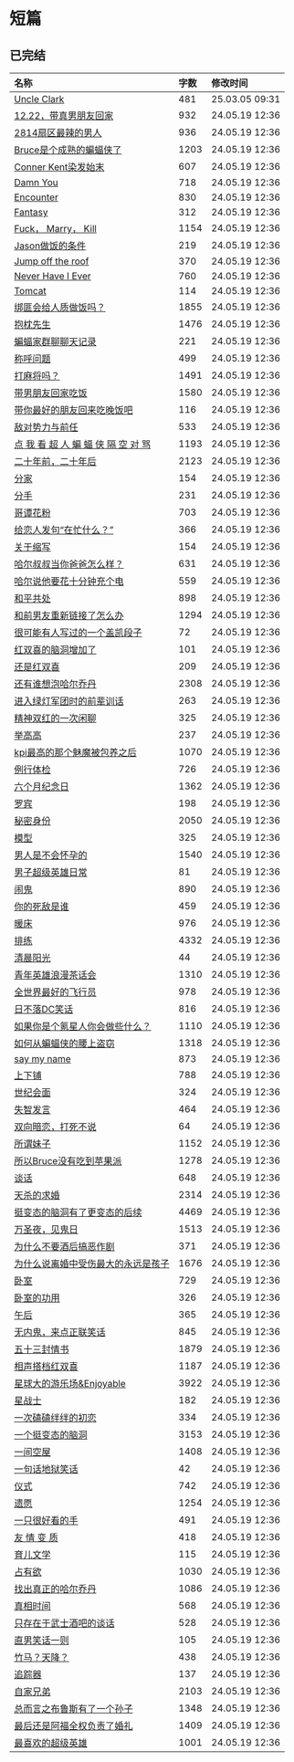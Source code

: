 # 短篇

## 已完结

|名称|字数|修改时间|
|:-|:-|:-|
|[Uncle Clark](Uncle%20Clark.md)|481|25.03.05 09:31|
|[12.22，带真男朋友回家](12.22，带真男朋友回家.md)|932|24.05.19 12:36|
|[2814扇区最辣的男人](2814扇区最辣的男人.md)|936|24.05.19 12:36|
|[Bruce是个成熟的蝙蝠侠了](Bruce是个成熟的蝙蝠侠了.md)|1203|24.05.19 12:36|
|[Conner Kent染发始末](Conner%20Kent染发始末.md)|607|24.05.19 12:36|
|[Damn You](Damn%20You.md)|718|24.05.19 12:36|
|[Encounter](Encounter.md)|830|24.05.19 12:36|
|[Fantasy](Fantasy.md)|312|24.05.19 12:36|
|[Fuck， Marry， Kill](Fuck，%20Marry，%20Kill.md)|1154|24.05.19 12:36|
|[Jason做饭的条件](Jason做饭的条件.md)|219|24.05.19 12:36|
|[Jump off the roof](Jump%20off%20the%20roof.md)|370|24.05.19 12:36|
|[Never Have I Ever](Never%20Have%20I%20Ever.md)|760|24.05.19 12:36|
|[Tomcat](Tomcat.md)|114|24.05.19 12:36|
|[绑匪会给人质做饭吗？](绑匪会给人质做饭吗？.md)|1855|24.05.19 12:36|
|[抱枕先生](抱枕先生.md)|1476|24.05.19 12:36|
|[蝙蝠家群聊聊天记录](蝙蝠家群聊聊天记录.md)|221|24.05.19 12:36|
|[称呼问题](称呼问题.md)|499|24.05.19 12:36|
|[打麻将吗？](打麻将吗？.md)|1491|24.05.19 12:36|
|[带男朋友回家吃饭](带男朋友回家吃饭.md)|1580|24.05.19 12:36|
|[带你最好的朋友回来吃晚饭吧](带你最好的朋友回来吃晚饭吧.md)|116|24.05.19 12:36|
|[敌对势力与前任](敌对势力与前任.md)|533|24.05.19 12:36|
|[点 我 看 超 人 蝙 蝠 侠 隔 空 对 骂](点%20我%20看%20超%20人%20蝙%20蝠%20侠%20隔%20空%20对%20骂.md)|1193|24.05.19 12:36|
|[二十年前，二十年后](二十年前，二十年后.md)|2123|24.05.19 12:36|
|[分家](分家.md)|154|24.05.19 12:36|
|[分手](分手.md)|231|24.05.19 12:36|
|[哥谭花粉](哥谭花粉.md)|703|24.05.19 12:36|
|[给恋人发句“在忙什么？”](给恋人发句“在忙什么？”.md)|366|24.05.19 12:36|
|[关于缩写](关于缩写.md)|154|24.05.19 12:36|
|[哈尔叔叔当你爸爸怎么样？](哈尔叔叔当你爸爸怎么样？.md)|631|24.05.19 12:36|
|[哈尔说他要花十分钟充个电](哈尔说他要花十分钟充个电.md)|559|24.05.19 12:36|
|[和平共处](和平共处.md)|898|24.05.19 12:36|
|[和前男友重新链接了怎么办](和前男友重新链接了怎么办.md)|1294|24.05.19 12:36|
|[很可能有人写过的一个盖凯段子](很可能有人写过的一个盖凯段子.md)|72|24.05.19 12:36|
|[红双喜的脑洞增加了](红双喜的脑洞增加了.md)|101|24.05.19 12:36|
|[还是红双喜](还是红双喜.md)|209|24.05.19 12:36|
|[还有谁想泡哈尔乔丹](还有谁想泡哈尔乔丹.md)|2308|24.05.19 12:36|
|[进入绿灯军团时的前辈训话](进入绿灯军团时的前辈训话.md)|263|24.05.19 12:36|
|[精神双红的一次闲聊](精神双红的一次闲聊.md)|325|24.05.19 12:36|
|[举高高](举高高.md)|237|24.05.19 12:36|
|[kpi最高的那个魅魔被包养之后](kpi最高的那个魅魔被包养之后.md)|1070|24.05.19 12:36|
|[例行体检](例行体检.md)|726|24.05.19 12:36|
|[六个月纪念日](六个月纪念日.md)|1362|24.05.19 12:36|
|[罗宾](罗宾.md)|198|24.05.19 12:36|
|[秘密身份](秘密身份.md)|2050|24.05.19 12:36|
|[模型](模型.md)|325|24.05.19 12:36|
|[男人是不会怀孕的](男人是不会怀孕的.md)|1540|24.05.19 12:36|
|[男子超级英雄日常](男子超级英雄日常.md)|81|24.05.19 12:36|
|[闹鬼](闹鬼.md)|890|24.05.19 12:36|
|[你的死敌是谁](你的死敌是谁.md)|459|24.05.19 12:36|
|[暖床](暖床.md)|976|24.05.19 12:36|
|[排练](排练.md)|4332|24.05.19 12:36|
|[清晨阳光](清晨阳光.md)|44|24.05.19 12:36|
|[青年英雄浪漫茶话会](青年英雄浪漫茶话会.md)|1310|24.05.19 12:36|
|[全世界最好的飞行员](全世界最好的飞行员.md)|978|24.05.19 12:36|
|[日不落DC笑话](日不落DC笑话.md)|816|24.05.19 12:36|
|[如果你是个氪星人你会做些什么？](如果你是个氪星人你会做些什么？.md)|1110|24.05.19 12:36|
|[如何从蝙蝠侠的腰上盗窃](如何从蝙蝠侠的腰上盗窃.md)|1318|24.05.19 12:36|
|[say my name](say%20my%20name.md)|873|24.05.19 12:36|
|[上下铺](上下铺.md)|788|24.05.19 12:36|
|[世纪会面](世纪会面.md)|324|24.05.19 12:36|
|[失智发言](失智发言.md)|464|24.05.19 12:36|
|[双向暗恋，打死不说](双向暗恋，打死不说.md)|64|24.05.19 12:36|
|[所谓妹子](所谓妹子.md)|1152|24.05.19 12:36|
|[所以Bruce没有吃到苹果派](所以Bruce没有吃到苹果派.md)|1278|24.05.19 12:36|
|[谈话](谈话.md)|648|24.05.19 12:36|
|[天杀的求婚](天杀的求婚.md)|2314|24.05.19 12:36|
|[挺变态的脑洞有了更变态的后续](挺变态的脑洞有了更变态的后续.md)|4469|24.05.19 12:36|
|[万圣夜，见鬼日](万圣夜，见鬼日.md)|1513|24.05.19 12:36|
|[为什么不要酒后搞恶作剧](为什么不要酒后搞恶作剧.md)|371|24.05.19 12:36|
|[为什么说离婚中受伤最大的永远是孩子](为什么说离婚中受伤最大的永远是孩子.md)|1676|24.05.19 12:36|
|[卧室](卧室.md)|729|24.05.19 12:36|
|[卧室的功用](卧室的功用.md)|326|24.05.19 12:36|
|[午后](午后.md)|365|24.05.19 12:36|
|[无内鬼，来点正联笑话](无内鬼，来点正联笑话.md)|845|24.05.19 12:36|
|[五十三封情书](五十三封情书.md)|1879|24.05.19 12:36|
|[相声搭档红双喜](相声搭档红双喜.md)|1187|24.05.19 12:36|
|[星球大的游乐场&Enjoyable](星球大的游乐场&Enjoyable.md)|3922|24.05.19 12:36|
|[星战士](星战士.md)|182|24.05.19 12:36|
|[一次磕磕绊绊的初恋](一次磕磕绊绊的初恋.md)|334|24.05.19 12:36|
|[一个挺变态的脑洞](一个挺变态的脑洞.md)|3153|24.05.19 12:36|
|[一间空屋](一间空屋.md)|1408|24.05.19 12:36|
|[一句话地狱笑话](一句话地狱笑话.md)|42|24.05.19 12:36|
|[仪式](仪式.md)|742|24.05.19 12:36|
|[遗愿](遗愿.md)|1254|24.05.19 12:36|
|[一只很好看的手](一只很好看的手.md)|491|24.05.19 12:36|
|[友 情 变 质](友%20情%20变%20质.md)|418|24.05.19 12:36|
|[育儿文学](育儿文学.md)|115|24.05.19 12:36|
|[占有欲](占有欲.md)|1030|24.05.19 12:36|
|[找出真正的哈尔乔丹](找出真正的哈尔乔丹.md)|1086|24.05.19 12:36|
|[真相时间](真相时间.md)|568|24.05.19 12:36|
|[只存在于武士酒吧的谈话](只存在于武士酒吧的谈话.md)|528|24.05.19 12:36|
|[直男笑话一则](直男笑话一则.md)|105|24.05.19 12:36|
|[竹马？天降？](竹马？天降？.md)|438|24.05.19 12:36|
|[追踪器](追踪器.md)|137|24.05.19 12:36|
|[自家兄弟](自家兄弟.md)|2103|24.05.19 12:36|
|[总而言之布鲁斯有了一个孙子](总而言之布鲁斯有了一个孙子.md)|1348|24.05.19 12:36|
|[最后还是阿福全权负责了婚礼](最后还是阿福全权负责了婚礼.md)|1409|24.05.19 12:36|
|[最喜欢的超级英雄](最喜欢的超级英雄.md)|1001|24.05.19 12:36|
